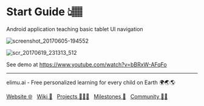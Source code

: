 # Start Guide 👆🏽

Android application teaching basic tablet UI navigation

![screenshot_20170605-194552](https://cloud.githubusercontent.com/assets/15718174/26795982/fee64200-4a27-11e7-9c2a-e000efefda3a.png)

![scr_20170619_231313_512](https://user-images.githubusercontent.com/15718174/27304074-34639c1e-553d-11e7-9b0b-cdcae94bb176.gif)

See demo at https://www.youtube.com/watch?v=bBRxW-AFqFo


---

elimu.ai - Free personalized learning for every child on Earth 🌍🌏🌎

[Website 🌐](https://elimu.ai) &nbsp; [Wiki 📃](https://github.com/elimu-ai/wiki#readme) &nbsp; [Projects 👩🏽‍💻](https://github.com/elimu-ai/wiki/projects) &nbsp; [Milestones 🎯](https://github.com/elimu-ai/wiki/milestones) &nbsp; [Community 👋🏽](https://github.com/elimu-ai/wiki#open-source-community)
